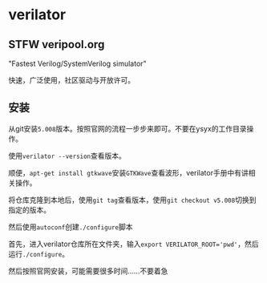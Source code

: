 # verilator

## STFW veripool.org

"Fastest Verilog/SystemVerilog simulator"

快速，广泛使用，社区驱动与开放许可。

## 安装

从git安装`5.008`版本。按照官网的流程一步步来即可。不要在ysyx的工作目录操作。

使用`verilator --version`查看版本。

顺便，`apt-get install gtkwave`安装`GTKWave`查看波形，verilator手册中有讲相关操作。

将仓库克隆到本地后，使用`git tag`查看版本，使用`git checkout v5.008`切换到指定的版本。

然后使用`autoconf`创建`./configure`脚本

首先，进入verilator仓库所在文件夹，输入`export VERILATOR_ROOT='pwd'`，然后运行`./configure`。

然后按照官网安装，可能需要很多时间......不要着急
